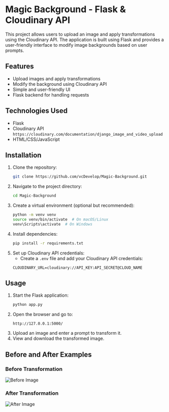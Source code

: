 # Magic Background - Flask & Cloudinary API

This project allows users to upload an image and apply transformations using the Cloudinary API. The application is built using Flask and provides a user-friendly interface to modify image backgrounds based on user prompts.

## Features
- Upload images and apply transformations
- Modify the background using Cloudinary API
- Simple and user-friendly UI
- Flask backend for handling requests

## Technologies Used
- Flask
- Cloudinary API ```https://cloudinary.com/documentation/django_image_and_video_upload```
- HTML/CSS/JavaScript

## Installation

1. Clone the repository:
   ```bash
   git clone https://github.com/vcDevelop/Magic-Background.git
   ```
2. Navigate to the project directory:
   ```bash
   cd Magic-Background
   ```
3. Create a virtual environment (optional but recommended):
   ```bash
   python -m venv venv
   source venv/bin/activate  # On macOS/Linux
   venv\Scripts\activate  # On Windows
   ```
4. Install dependencies:
   ```bash
   pip install -r requirements.txt
   ```
5. Set up Cloudinary API credentials:
   - Create a `.env` file and add your Cloudinary API credentials:
   ```env
   CLOUDINARY_URL=cloudinary://API_KEY:API_SECRET@CLOUD_NAME
   ```

## Usage

1. Start the Flask application:
   ```bash
   python app.py
   ```
2. Open the browser and go to:
   ```
   http://127.0.0.1:5000/
   ```
3. Upload an image and enter a prompt to transform it.
4. View and download the transformed image.

## Before and After Examples

### Before Transformation
![Before Image](https://raw.githubusercontent.com/vcDevelop/Magic-Background/main/path/to/before_image.jpg)

### After Transformation
![After Image](https://raw.githubusercontent.com/vcDevelop/Magic-Background/main/path/to/after_image.jpg)
